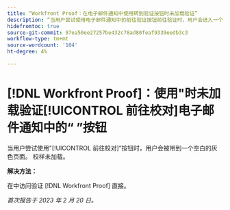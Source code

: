 ```yaml
---
title: “Workfront Proof：在电子邮件通知中使用转到验证按钮时未加载验证”
description: “当用户尝试使用电子邮件通知中的前往验证按钮前往验证时，用户会进入一个空白的灰色页面。 校样不加载。”
hidefromtoc: true
source-git-commit: 97ea50ee27257be432c78ad80feaf9339eedb3c3
workflow-type: tm+mt
source-wordcount: '104'
ht-degree: 4%

---
```



# [!DNL Workfront Proof]：使用&quot;时未加载验证[!UICONTROL 前往校对]电子邮件通知中的“ ”按钮

当用户尝试使用&quot;[!UICONTROL 前往校对]”按钮时，用户会被带到一个空白的灰色页面。 校样未加载。

**解决方法：**

在中访问验证 [!DNL Workfront Proof] 直接。

_首次报告于 2023 年 2 月 20 日。_

